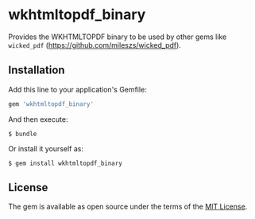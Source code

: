 # wkhtmltopdf_binary

Provides the WKHTMLTOPDF binary to be used by other gems like `wicked_pdf` (https://github.com/mileszs/wicked_pdf).

## Installation

Add this line to your application's Gemfile:

```ruby
gem 'wkhtmltopdf_binary'
```

And then execute:

    $ bundle

Or install it yourself as:

    $ gem install wkhtmltopdf_binary

## License

The gem is available as open source under the terms of the [MIT License](http://opensource.org/licenses/MIT).

